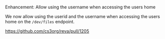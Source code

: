 Enhancement: Allow using the username when accessing the users home

We now allow using the userid and the username when accessing the
users home on the `/dev/files` endpoint.

https://github.com/cs3org/reva/pull/1205
